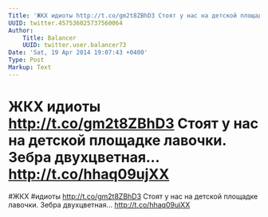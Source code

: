 ```yaml
---
Title: 'ЖКХ идиоты http://t.co/gm2t8ZBhD3 Стоят у нас на детской площадке лавочки. Зебра двухцветная… http://t.co/hhaq09ujXX'
UUID: twitter.457536025737560064
Author:
    Title: Balancer
    UUID: twitter.user.balancer73
Date: 'Sat, 19 Apr 2014 19:07:43 +0400'
Type: Post
Markup: Text
---
```


# ЖКХ идиоты http://t.co/gm2t8ZBhD3 Стоят у нас на детской площадке лавочки. Зебра двухцветная… http://t.co/hhaq09ujXX

#ЖКХ #идиоты http://t.co/gm2t8ZBhD3
Стоят у нас на детской площадке лавочки. Зебра двухцветная…
http://t.co/hhaq09ujXX